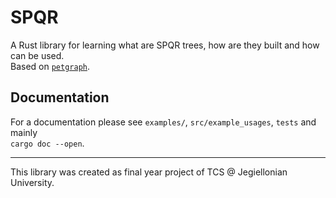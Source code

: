 # SPQR

A Rust library for learning what are SPQR trees,
how are they built and how can be used.  
Based on [`petgraph`](https://docs.rs/petgraph).

## Documentation

For a documentation please see `examples/`, `src/example_usages`, `tests` and mainly  
`cargo doc --open`.

---

This library was created as final year project of TCS @ Jegiellonian University.
